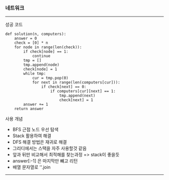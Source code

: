 ### 네트워크

---

성공 코드

```
def solution(n, computers):
    answer = 0
    check = [0] * n
    for node in range(len(check)):
        if check[node] == 1:
            continue
        tmp = []
        tmp.append(node)
        check[node] = 1
        while tmp:
            cur = tmp.pop(0)
            for next in range(len(computers[cur])):
                if check[next] == 0:
                    if computers[cur][next] == 1:
                        tmp.append(next)
                        check[next] = 1
        answer += 1
    return answer
```

사용 개념

- BFS 근점 노드 우선 탐색
- Stack 활용하여 해결
- DFS 해결 방법은 재귀로 해결
- 그리디에서는 스택을 자주 사용할것 같음
- 앞과 뒤만 비교해서 최적해를 찾는과정 => stack이 좋을듯
- answer[:-1] 은 마지막만 뺴고 리턴
- 배열 문자열로 ''.join
---
